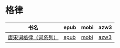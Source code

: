 # 格律

| 书名 | epub | mobi | azw3 |
| --- | --- | --- | --- |
| [唐宋词格律（词系列）](http://ct.dalanmei.com/f/31084289-571735365-e6e8a1) | [epub](http://ct.dalanmei.com/f/31084289-571735365-e6e8a1) | [mobi](http://ct.dalanmei.com/f/31084289-571611359-bb5b95) | [azw3](http://ct.dalanmei.com/f/31084289-571913625-09f596) |

